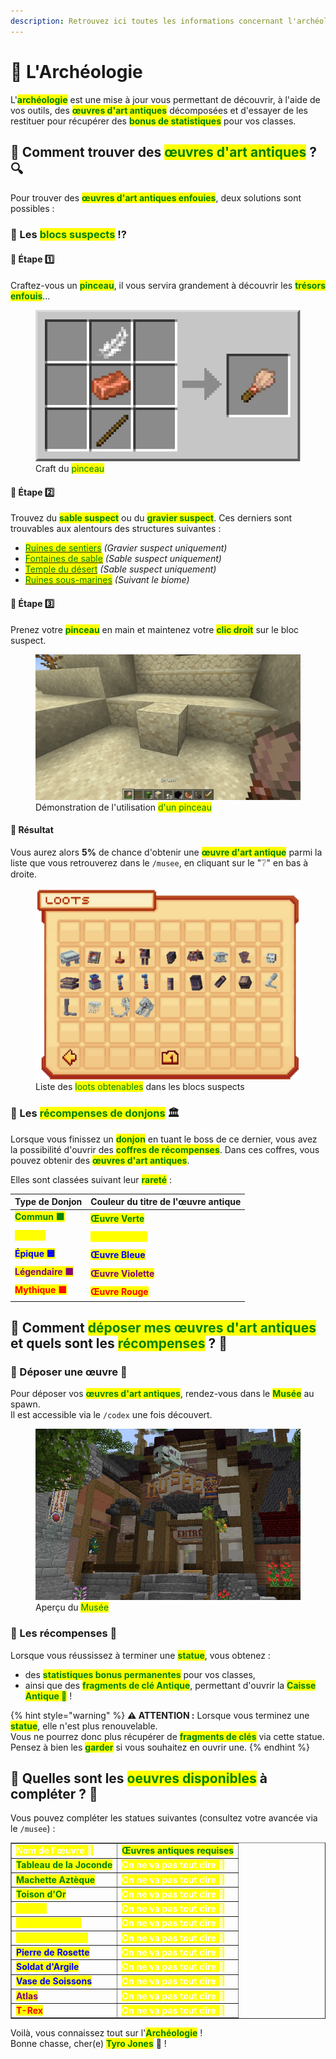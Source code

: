 ```yaml
---
description: Retrouvez ici toutes les informations concernant l'archéologie
---
```


# 🦴 L'Archéologie

L'<mark style="color:green;">**archéologie**</mark> est une mise à jour vous permettant de découvrir, à l'aide de vos outils, des <mark style="color:green;">**œuvres d'art antiques**</mark> décomposées et d'essayer de les restituer pour récupérer des <mark style="color:green;">**bonus de statistiques**</mark> pour vos classes.

## 💠 Comment trouver des <mark style="color:green;">**œuvres d'art antiques**</mark> ? 🔍

Pour trouver des <mark style="color:green;">**œuvres d'art antiques enfouies**</mark>, deux solutions sont possibles :

### 🔷 Les <mark style="color:green;">**blocs suspects**</mark> ⁉

#### 🔶 Étape 1️⃣
Craftez-vous un <mark style="color:green;">**pinceau**</mark>, il vous servira grandement à découvrir les <mark style="color:green;">**trésors enfouis**</mark>...

<figure><img src="../.gitbook/assets/Archeologie/CraftPinceau.png" alt=""><figcaption>Craft du <mark style="color:green;">pinceau</mark></figcaption></figure>

#### 🔶 Étape 2️⃣
Trouvez du <mark style="color:green;">**sable suspect**</mark> ou du <mark style="color:green;">**gravier suspect**</mark>. Ces derniers sont trouvables aux alentours des structures suivantes :
* [<mark style="color:green;">Ruines de sentiers</mark>](https://fr.minecraft.wiki/w/Ruines_de_sentier) _(Gravier suspect uniquement)_
* [<mark style="color:green;">Fontaines de sable</mark>](https://fr.minecraft.wiki/w/Puits_du_d%C3%A9sert) _(Sable suspect uniquement)_
* [<mark style="color:green;">Temple du désert</mark>](https://fr.minecraft.wiki/w/Pyramide_du_d%C3%A9sert) _(Sable suspect uniquement)_
* [<mark style="color:green;">Ruines sous-marines</mark>](https://fr.minecraft.wiki/w/Ruines_oc%C3%A9aniques) _(Suivant le biome)_

#### 🔶 Étape 3️⃣
Prenez votre <mark style="color:green;">**pinceau**</mark> en main et maintenez votre <mark style="color:green;">**clic droit**</mark> sur le bloc suspect. 

<figure><img src="../.gitbook/assets/Archeologie/UtilisationPinceau.gif" alt=""><figcaption>Démonstration de l'utilisation <mark style="color:green;"> d'un pinceau</mark></figcaption></figure>

#### 🔶 Résultat
Vous aurez alors **5%** de chance d'obtenir une <mark style="color:green;">**œuvre d'art antique**</mark> parmi la liste que vous retrouverez dans le `/musee`, en cliquant sur le "❔" en bas à droite.

<figure><img src="../.gitbook/assets/Archeologie/ListeLoot.png" alt=""><figcaption>Liste des <mark style="color:green;">loots obtenables</mark> dans les blocs suspects</figcaption></figure>

### 🔷 Les <mark style="color:green;">**récompenses de donjons**</mark> 🏛

Lorsque vous finissez un <mark style="color:green;">**donjon**</mark> en tuant le boss de ce dernier, vous avez la possibilité d'ouvrir des <mark style="color:green;">**coffres de récompenses**</mark>. Dans ces coffres, vous pouvez obtenir des <mark style="color:green;">**œuvres d'art antiques**</mark>.  

Elles sont classées suivant leur <mark style="color:green;">**rareté**</mark> :

| Type de Donjon                                           | Couleur du titre de l'œuvre antique                   |
| -------------------------------------------------------- | ----------------------------------------------------- |
| <mark style="color:green;">**Commun 🟩**</mark>          | <mark style="color:green;">**Œuvre Verte**</mark>     |
| <mark style="color:yellow;">**Rare 🟨**</mark>           | <mark style="color:yellow;">**Œuvre Jaune**</mark>    |
| <mark style="color:blue;">**Épique 🟦**</mark>           | <mark style="color:blue;">**Œuvre Bleue**</mark>      |
| <mark style="color:purple;">**Légendaire 🟪**</mark>     | <mark style="color:purple;">**Œuvre Violette**</mark> |
| <mark style="color:red;">**Mythique 🟥**</mark>          | <mark style="color:red;">**Œuvre Rouge**</mark>       |

## 💠 Comment <mark style="color:green;">**déposer mes œuvres d'art antiques**</mark> et quels sont les <mark style="color:green;">**récompenses**</mark> ? 🎁

### 🔷 Déposer une œuvre 🤝
Pour déposer vos <mark style="color:green;">**œuvres d'art antiques**</mark>, rendez-vous dans le <mark style="color:green;">**Musée**</mark> au spawn.  
Il est accessible via le `/codex` une fois découvert.

<figure><img src="../.gitbook/assets/Archeologie/Musee.png" alt=""><figcaption>Aperçu du <mark style="color:green;">Musée</mark></figcaption></figure>

### 🔷 Les récompenses 🎁
Lorsque vous réussissez à terminer une <mark style="color:green;">**statue**</mark>, vous obtenez :
- des <mark style="color:green;">**statistiques bonus permanentes**</mark> pour vos classes,  
- ainsi que des <mark style="color:green;">**fragments de clé Antique**</mark>, permettant d'ouvrir la <mark style="color:green;">**Caisse Antique 🦴**</mark> !

{% hint style="warning" %}
**⚠️ ATTENTION :** Lorsque vous terminez une <mark style="color:green;">**statue**</mark>, elle n'est plus renouvelable.  
Vous ne pourrez donc plus récupérer de <mark style="color:green;">**fragments de clés**</mark> via cette statue. Pensez à bien les <mark style="color:green;">**garder**</mark> si vous souhaitez en ouvrir une.
{% endhint %}

## 💠 Quelles sont les <mark style="color:green;">**oeuvres disponibles**</mark> à compléter ? 🗿

Vous pouvez compléter les statues suivantes (consultez votre avancée via le `/musee`) :

<table border="1" cellspacing="0" cellpadding="6">
  <tr>
    <td><mark style="color:white;"><strong>Nom de l'œuvre 🗿</strong></mark></td>
    <td><mark style="color:green;"><strong>Œuvres antiques requises</strong></mark></td>
  </tr>
  <tr>
    <td><mark style="color:green;"><strong>Tableau de la Joconde</strong></mark></td>
    <td><mark style="color:white;"><strong>On ne va pas tout dire 👀</strong></mark></td>
  </tr>
  <tr>
    <td><mark style="color:green;"><strong>Machette Aztèque</strong></mark></td>
    <td><mark style="color:white;"><strong>On ne va pas tout dire 👀</strong></mark></td>
  </tr>
  <tr>
    <td><mark style="color:green;"><strong>Toison d'Or</strong></mark></td>
    <td><mark style="color:white;"><strong>On ne va pas tout dire 👀</strong></mark></td>
  </tr>
  <tr>
    <td><mark style="color:yellow;"><strong>Kabuto</strong></mark></td>
    <td><mark style="color:white;"><strong>On ne va pas tout dire 👀</strong></mark></td>
  </tr>
  <tr>
    <td><mark style="color:yellow;"><strong>Bouclier Viking</strong></mark></td>
    <td><mark style="color:white;"><strong>On ne va pas tout dire 👀</strong></mark></td>
  </tr>
  <tr>
    <td><mark style="color:yellow;"><strong>Louve Capitoline</strong></mark></td>
    <td><mark style="color:white;"><strong>On ne va pas tout dire 👀</strong></mark></td>
  </tr>
  <tr>
    <td><mark style="color:blue;"><strong>Pierre de Rosette</strong></mark></td>
    <td><mark style="color:white;"><strong>On ne va pas tout dire 👀</strong></mark></td>
  </tr>
  <tr>
    <td><mark style="color:blue;"><strong>Soldat d'Argile</strong></mark></td>
    <td><mark style="color:white;"><strong>On ne va pas tout dire 👀</strong></mark></td>
  </tr>
  <tr>
    <td><mark style="color:blue;"><strong>Vase de Soissons</strong></mark></td>
    <td><mark style="color:white;"><strong>On ne va pas tout dire 👀</strong></mark></td>
  </tr>
  <tr>
    <td><mark style="color:purple;"><strong>Atlas</strong></mark></td>
    <td><mark style="color:white;"><strong>On ne va pas tout dire 👀</strong></mark></td>
  </tr>
  <tr>
    <td><mark style="color:red;"><strong>T-Rex</strong></mark></td>
    <td><mark style="color:white;"><strong>On ne va pas tout dire 👀</strong></mark></td>
  </tr>
</table>

Voilà, vous connaissez tout sur l'<mark style="color:green;">**Archéologie**</mark> !  
Bonne chasse, cher(e) <mark style="color:green;">**Tyro Jones**</mark> 🤠 !
